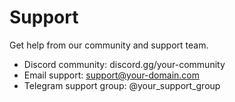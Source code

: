 # Support

Get help from our community and support team.

- Discord community: discord.gg/your-community
- Email support: support@your-domain.com
- Telegram support group: @your_support_group 